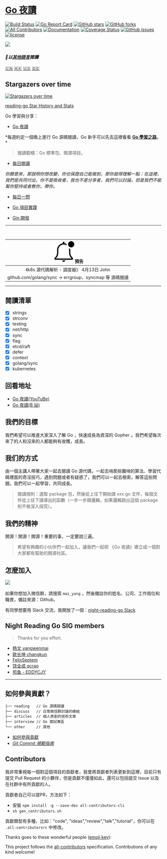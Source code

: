 # [Go 夜讀](https://reading.developerlearning.cn/)
[![Build Status](https://travis-ci.org/developer-learning/reading-go.svg?branch=master)](https://travis-ci.org/developer-learning/reading-go) [![Go Report Card](https://goreportcard.com/badge/github.com/developer-learning/reading-go)](https://goreportcard.com/report/github.com/developer-learning/reading-go) [![GitHub stars](https://img.shields.io/github/stars/developer-learning/reading-go.svg?label=Stars)](https://github.com/developer-learning/reading-go) [![GitHub forks](https://img.shields.io/github/forks/developer-learning/reading-go.svg?label=Fork)](https://github.com/developer-learning/reading-go) [![All Contributors](https://img.shields.io/badge/all_contributors-0-orange.svg?style=flat-square)](#contributors) [![Documentation](https://godoc.org/github.com/developer-learning/reading-go?status.svg)](http://godoc.org/github.com/developer-learning/reading-go) [![Coverage Status](https://coveralls.io/repos/github/developer-learning/reading-go/badge.svg?branch=master)](https://coveralls.io/github/developer-learning/reading-go?branch=master) [![GitHub issues](https://img.shields.io/github/issues/developer-learning/reading-go.svg?label=Issue)](https://github.com/developer-learning/reading-go/issues) [![license](https://img.shields.io/github/license/developer-learning/reading-go.svg)](https://github.com/developer-learning/reading-go/blob/master/LICENSE)

<img src="https://raw.githubusercontent.com/developer-learning/reading-go/master/static/images/2018-12-11-night-reading-go.jpg" width="400px;"/>

#### *以[其他語言](Translations.md)閱讀*

[🇨🇳](README.md)
[🇭🇰](README.cht.md)
[🇺🇸](README.en.md)
[🇩🇪](README.de.md)

## Stargazers over time

[![Stargazers over time](https://starcharts.herokuapp.com/developer-learning/reading-go.svg)](https://starcharts.herokuapp.com/developer-learning/reading-go)

[reading-go Star History and Stats](https://seladb.github.io/StarTrack-js/#/preload?r=developer-learning,reading-go)

Go 學習與分享：

- [Go 夜讀](https://github.com/developer-learning/reading-go/labels/Go%20%E5%A4%9C%E8%AF%BB)

*每週約定一個晚上進行 Go 源碼閱讀，Go 新手可以先去這裡看看 **[Go 學習之路](https://github.com/developer-learning/learning-golang)**。 *
>閱讀範疇：Go 標準包、開源項目。

- [每日閱讀](https://github.com/developer-learning/reading-go/labels/%E6%AF%8F%E6%97%A5%E9%98%85%E8%AF%BB)

*你願意來，那說明你想改變，你也保證自己能做到，那你就得理解一點：在這裡，我們是共同付出，你不是吸收者，我也不是分享者，我們可以討論，但是我們不能幫你堅持或者教你，帶你。*

- [每日一問](https://github.com/developer-learning/reading-go/labels/%E6%AF%8F%E6%97%A5%E4%B8%80%E9%97%AE)

- [Go 項目實踐](https://github.com/developer-learning/reading-go/labels/Go%20%E9%A1%B9%E7%9B%AE%E5%AE%9E%E8%B7%B5)
- [Gin 開發](https://github.com/developer-learning/reading-go/labels/Gin%20%E5%BC%80%E5%8F%91)

----

<br>

|![notification](/static/images/bell-outline-badged.svg)預告|
|:------------------:|
| 《k8s 源代碼解析 - 調度器》 4月13日 John|
| github.com/golang/sync -> errgroup、syncmap 等 源碼閱讀 |

----

## 閱讀清單

- [x] strings
- [x] strconv
- [x] testing
- [x] net/http
- [x] sync
- [x] flag
- [x] etcd/raft
- [x] defer
- [x] context
- [x] golang/sync
- [x] kubernetes

## 回看地址

- [Go 夜讀(YouTuBe)](https://www.youtube.com/channel/UCZwrjDu5Rf6O_CX2CVx7n8Q?sub_confirmation=1)
- [Go 夜讀(B 站)](https://space.bilibili.com/326749661)

## 我們的目標

我們希望可以推進大家深入了解 Go ，快速成長為資深的 Gopher 。我們希望每次來了的人和沒來的人都能夠有收穫，成長。

## 我们的方式

由一個主講人帶著大家一起去閱讀 Go 源代碼，一起去啃那些難啃的算法、學習代碼裡面的奇淫技巧，遇到問題或者有疑惑了，我們可以一起去檢索，解答這些問題。我們可以一起學習，共同成長。

>閱讀規則：選取 package 包，然後從上往下開始讀 xxx.go 文件，每個文件從上往下讀導出的函數（一步一步跟邏輯，如果邏輯跳出這個 package 則不做深入探究）。

## 我們的精神

開源！開源！開源！重要的事，一定要說三遍。

>希望有興趣的小伙伴們一起加入，讓我們一起把 《Go 夜讀》建立成一個對大家都有幫助的開源社區。

## 怎麼加入

<img src="/static/images/wechat_reading_go.jpg" width="400px;"/>

如果你想加入微信群，請搜索 `mai_yang` ，然後備註你的姓名、公司、工作崗位和職責，備註來源：Github。

有同學想要用 Slack 交流，我開放了一個：[night-reading-go Slack](https://join.slack.com/t/night-reading-go/shared_invite/enQtNjQ4NjQ5MjcwMDgwLTI5N2RhZDY3YTk3ZTE1MjM0ZmQ3ODNiMmQ4MWZhODlkZmQ0YTg5YmMxYTQzMmUwZDNiMmZkODdhNWIwNzExOWY)

## Night Reading Go SIG members

>Thanks for you effort.

- [杨文 yangwenmai](https://github.com/yangwenmai)
- [欧长坤 changkun](https://github.com/changkun)
- [FelixSeptem](https://github.com/FelixSeptem)
- [饶全成 qcrao](https://github.com/qcrao)
- [煎鱼 - EDDYCJY](https://github.com/EDDYCJY)

----

## 如何參與貢獻？

```sh
├── reading   // Go 源碼閱讀
├── discuss   // 日常微信群討論的總結
├── articles  // 個人原創的技術文章
├── interview // Go 面試專區
└── other     // 其他
```

- [如何參與貢獻](https://github.com/developer-learning/reading-go/blob/master/CONTRIBUTING.md)
- *[Git Commit 規範指南](https://docs.google.com/document/d/1QrDFcIiPjSLDn3EL15IJygNPiHORgU1_OOAqWjiDU5Y/edit?pref=2&pli=1#)*

## Contributors

我非常重視每一個對這個項目的貢獻者，我會將貢獻者列表更新到這裡，目前只有提交 Pull Request 的小夥伴，但是貢獻不僅僅如此，還可以包括提交 Issue 以及在社群中有所貢獻的人。

貢獻者自己可以提PR，方法如下：

- 安裝 `npm install -g --save-dev all-contributors-cli`
- `sh gen_contributors.sh`

貢獻類型有多種，比如："code", "ideas","review","talk","tutorial"，你可以在 `.all-contributorsrc` 中修改。

Thanks goes to these wonderful people ([emoji key](https://github.com/kentcdodds/all-contributors#emoji-key)):

<!-- ALL-CONTRIBUTORS-LIST:START - Do not remove or modify this section -->
<!-- prettier-ignore -->
<!-- ALL-CONTRIBUTORS-LIST:END -->

This project follows the [all-contributors](https://github.com/kentcdodds/all-contributors) specification. Contributions of any kind welcome!
